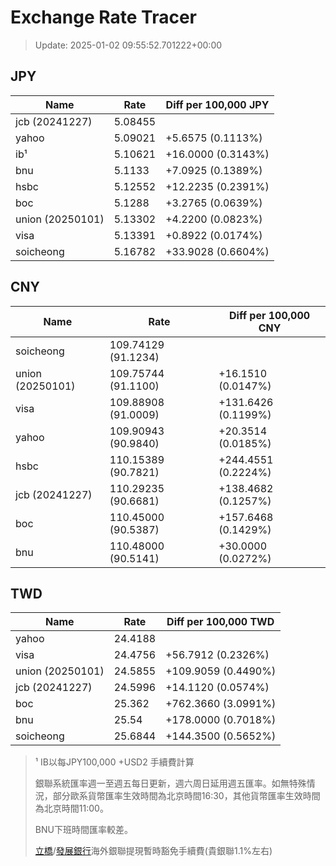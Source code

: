 # Exchange Rate Tracer

> Update: 2025-01-02 09:55:52.701222+00:00

## JPY

| Name             |    Rate | Diff per 100,000 JPY   |
|------------------|---------|------------------------|
| jcb (20241227)   | 5.08455 |                        |
| yahoo            | 5.09021 | +5.6575 (0.1113%)      |
| ib¹              | 5.10621 | +16.0000 (0.3143%)     |
| bnu              | 5.1133  | +7.0925 (0.1389%)      |
| hsbc             | 5.12552 | +12.2235 (0.2391%)     |
| boc              | 5.1288  | +3.2765 (0.0639%)      |
| union (20250101) | 5.13302 | +4.2200 (0.0823%)      |
| visa             | 5.13391 | +0.8922 (0.0174%)      |
| soicheong        | 5.16782 | +33.9028 (0.6604%)     |

## CNY

| Name             | Rate                | Diff per 100,000 CNY   |
|------------------|---------------------|------------------------|
| soicheong        | 109.74129	(91.1234) |                        |
| union (20250101) | 109.75744	(91.1100) | +16.1510 (0.0147%)     |
| visa             | 109.88908	(91.0009) | +131.6426 (0.1199%)    |
| yahoo            | 109.90943	(90.9840) | +20.3514 (0.0185%)     |
| hsbc             | 110.15389	(90.7821) | +244.4551 (0.2224%)    |
| jcb (20241227)   | 110.29235	(90.6681) | +138.4682 (0.1257%)    |
| boc              | 110.45000	(90.5387) | +157.6468 (0.1429%)    |
| bnu              | 110.48000	(90.5141) | +30.0000 (0.0272%)     |

## TWD

| Name             |    Rate | Diff per 100,000 TWD   |
|------------------|---------|------------------------|
| yahoo            | 24.4188 |                        |
| visa             | 24.4756 | +56.7912 (0.2326%)     |
| union (20250101) | 24.5855 | +109.9059 (0.4490%)    |
| jcb (20241227)   | 24.5996 | +14.1120 (0.0574%)     |
| boc              | 25.362  | +762.3660 (3.0991%)    |
| bnu              | 25.54   | +178.0000 (0.7018%)    |
| soicheong        | 25.6844 | +144.3500 (0.5652%)    |


> ¹ IB以每JPY100,000 +USD2 手續費計算
>
> 銀聯系統匯率週一至週五每日更新，週六周日延用週五匯率。如無特殊情況，部分歐系貨幣匯率生效時間為北京時間16:30，其他貨幣匯率生效時間為北京時間11:00。
>
> BNU下班時間匯率較差。
>
> [立橋](https://www.wlbank.com.mo/uploads/ueditor/file/20181211/1544536513900230.pdf)/[發展銀行](https://www.mdb.com.mo/Service_Charges_20230728.pdf)海外銀聯提現暫時豁免手續費(貴銀聯1.1%左右)

